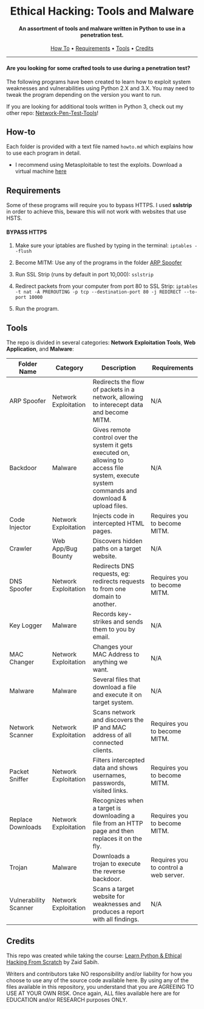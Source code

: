 <h1 align="center"> Ethical Hacking: Tools and Malware</h1>
<h4 align="center">An assortment of tools and malware written in Python to use in a penetration test.</h4>

<p align="center">
  <a href="#How-to">How To</a> •
  <a href="#Requirements">Requirements</a> •
  <a href="#Tools">Tools</a> •
  <a href="#Credits">Credits</a>
</p>

___

<h4>Are you looking for some crafted tools to use during a penetration test?</h4>
<p>
The following programs have been created to learn how to exploit system weaknesses and vulnerabilities using Python 2.X and 3.X.
You may need to tweak the program depending on the version you want to run.  
</p>

If you are looking for additional tools written in Python 3, check out my other repo: [Network-Pen-Test-Tools](https://github.com/crake7/Network-Pen-Test-Tools)!

## How-to

Each folder is provided with a text file named ```howto.md``` which explains how to use each program in detail. 

* I recommend using Metasploitable to test the exploits. Download a virtual machine [here](https://sourceforge.net/projects/metasploitable/)



## Requirements

Some of these programs will require you to bypass HTTPS. I used <strong>sslstrip</strong> in order to achieve this, beware this will not work with websites that use HSTS.

<h4>BYPASS HTTPS</h4>

1. Make sure your iptables are flushed by typing in the terminal: `iptables --flush`

2. Become MITM: Use any of the programs in the folder [ARP Spoofer](/ARP%20Spoofer/arp_spoofy_cmmdlineargs.py)

3. Run SSL Strip (runs by default in port 10,000): `sslstrip`

4. Redirect packets from your computer from port 80 to SSL Strip: `iptables -t nat -A PREROUTING -p tcp --destination-port 80 -j REDIRECT --to-port 10000`

5. Run the program. 

## Tools

The repo is divided in several categories: <strong>Network Exploitation Tools</strong>, <strong>Web Application</strong>, and <strong>Malware</strong>:

|Folder Name|Category|Description|Requirements|
|--------|--------|--------|--------|
|ARP Spoofer| Network Exploitation| Redirects the flow of packets in a network, allowing to interecept data and become MITM.| N/A||
|Backdoor| Malware| Gives remote control over the system it gets executed on, allowing to access file system, execute system commands and download & upload files.|N/A||
|Code Injector| Network Exploitation| Injects code in intercepted HTML pages. | Requires you to become MITM.||
|Crawler| Web App/Bug Bounty| Discovers hidden paths on a target website.| N/A||
|DNS Spoofer| Network Exploitation| Redirects DNS requests, eg: redirects requests to from one domain to another.| Requires you to become MITM.||
|Key Logger| Malware| Records key-strikes and sends them to you by email.|N/A||
|MAC Changer| Network Exploitation| Changes your MAC Address to anything we want.|N/A||
|Malware| Malware| Several files that download a file and execute it on target system.|N/A||
|Network Scanner| Network Exploitation| Scans network and discovers the IP and MAC address of all connected clients.| Requires you to become MITM.||
|Packet Sniffer| Network Exploitation| Filters intercepted data and shows usernames, passwords, visited links.| Requires you to become MITM.||
|Replace Downloads| Network Exploitation| Recognizes when a target is downloading a file from an HTTP page and then replaces it on the fly.| Requires you to become MITM.||
|Trojan| Malware| Downloads a trojan to execute the reverse backdoor.|Requires you to control a web server.||
|Vulnerability Scanner| Network Exploitation| Scans a target website for weaknesses and produces a report with all findings.| N/A||


## Credits

This repo was created while taking the course: [Learn Python & Ethical Hacking From Scratch](https://www.udemy.com/course/learn-python-and-ethical-hacking-from-scratch) by Zaid Sabih. 

Writers and contributors take NO responsibility and/or liability for how you choose to use any of the source code available here. By using any of the files available in this repository, you understand that you are AGREEING TO USE AT YOUR OWN RISK. Once again, ALL files available here are for EDUCATION and/or RESEARCH purposes ONLY.

